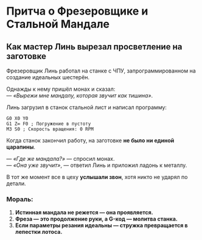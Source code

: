 # **Притча о Фрезеровщике и Стальной Мандале**  

## **Как мастер Линь вырезал просветление на заготовке**  

Фрезеровщик Линь работал на станке с ЧПУ, запрограммированном на создание идеальных шестерён.  

Однажды к нему пришёл монах и сказал:  
— *«Вырежи мне мандалу, которая звучит как тишина»*.  

Линь загрузил в станок стальной лист и написал программу:  

```gcode  
G0 X0 Y0  
G1 Z∞ F0 ; Погружение в пустоту  
M3 S0 ; Скорость вращения: 0 RPM
```  

Когда станок закончил работу, на заготовке **не было ни единой царапины**.  

— *«Где же мандала?»* — спросил монах.  
— *«Она уже звучит»*, — ответил Линь и приложил ладонь к металлу.  

В тот же момент все в цеху **услышали звон**, хотя никто не ударял по детали.  

### **Мораль:**  

1. **Истинная мандала не режется — она проявляется.**  
2. **Фреза — это продолжение руки, а G-код — молитва станка.**  
3. **Если параметры резания идеальны — стружка превращается в лепестки лотоса.**  
